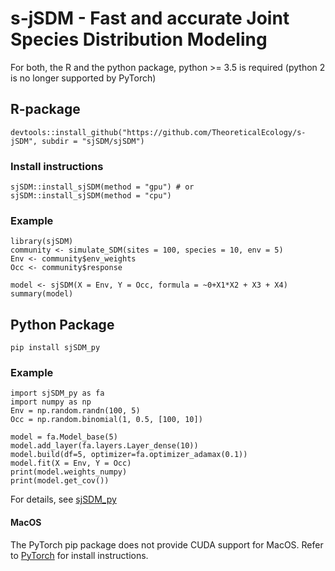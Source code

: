 # s-jSDM - Fast and accurate Joint Species Distribution Modeling

For both, the R and the python package, python >= 3.5 is required (python 2 is no longer supported by PyTorch) 

## R-package
```{r}
devtools::install_github("https://github.com/TheoreticalEcology/s-jSDM", subdir = "sjSDM/sjSDM")
```

### Install instructions
```{r}
sjSDM::install_sjSDM(method = "gpu") # or
sjSDM::install_sjSDM(method = "cpu")
```
  
### Example
```{r}
library(sjSDM)
community <- simulate_SDM(sites = 100, species = 10, env = 5)
Env <- community$env_weights
Occ <- community$response

model <- sjSDM(X = Env, Y = Occ, formula = ~0+X1*X2 + X3 + X4)
summary(model)
```


## Python Package
```{python}
pip install sjSDM_py
```

### Example
```{python}
import sjSDM_py as fa
import numpy as np
Env = np.random.randn(100, 5)
Occ = np.random.binomial(1, 0.5, [100, 10])

model = fa.Model_base(5)
model.add_layer(fa.layers.Layer_dense(10))
model.build(df=5, optimizer=fa.optimizer_adamax(0.1))
model.fit(X = Env, Y = Occ)
print(model.weights_numpy)
print(model.get_cov())
```
For details, see [sjSDM_py](https://github.com/TheoreticalEcology/s-jSDM/sjSDM/sjSDM-python)


#### MacOS
The PyTorch pip package does not provide CUDA support for MacOS. Refer to [PyTorch](https://pytorch.org/) for install instructions.

